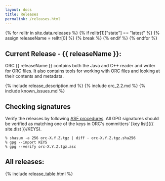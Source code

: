 ```yaml
---
layout: docs
title: Releases
permalink: /releases.html
---
```

{% for relItr in site.data.releases %}
  {% if relItr[1]["state"] == "latest" %}
     {% assign releaseName = relItr[0] %}
     {% break %}
  {% endif %}
{% endfor %}

## Current Release - {{ releaseName }}:

ORC {{ releaseName }} contains both the Java and C++ reader and writer
for ORC files. It also contains tools for working with ORC
files and looking at their contents and metadata.

{% include release_description.md %}
{% include orc_2.2.md %}
{% include known_issues.md %}

## Checking signatures

Verify the releases by following [ASF procedures](https://www.apache.org/info/verification.html).
All GPG signatures should be verified as matching one of the keys in ORC's
committers' [key list]({{ site.dist }}/KEYS).

~~~ shell
% shasum -a 256 orc-X.Y.Z.tgz | diff - orc-X.Y.Z.tgz.sha256
% gpg --import KEYS
% gpg --verify orc-X.Y.Z.tgz.asc
~~~

## All releases:

{% include release_table.html %}
